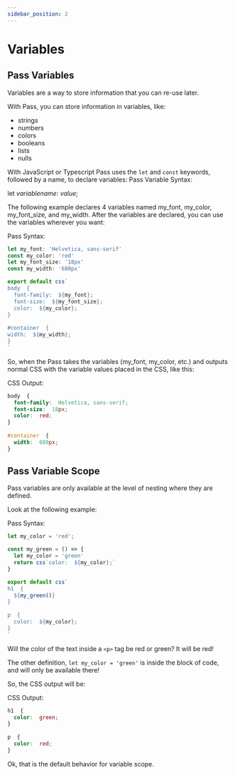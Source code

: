 ```yaml
---
sidebar_position: 2
---
```

#  Variables

## Pass Variables

Variables are a way to store information that you can re-use later.

With Pass, you can store information in variables, like:

-   strings
-   numbers
-   colors
-   booleans
-   lists
-   nulls

With JavaScript or Typescript Pass uses the `let` and `const` keywords, followed by a name, to declare variables:
Pass Variable Syntax:

let _variablename_:  _value_;

The following example declares 4 variables named my_font, my_color, my_font_size, and my_width. After the variables are declared, you can use the variables wherever you want:

Pass Syntax:
```js
let my_font: 'Helvetica, sans-serif'  
const my_color: 'red'
let my_font_size: '18px'
const my_width: '680px'

export default css`
body  {  
  font-family:  ${my_font};  
  font-size:  ${my_font_size};  
  color:  ${my_color};  
}  
  
#container  {  
width:  ${my_width};  
}
`
```

So, when the Pass takes the variables (my_font, my_color, etc.) and outputs normal CSS with the variable values placed in the CSS, like this:

CSS Output:
```css
body  {  
  font-family:  Helvetica, sans-serif;  
  font-size:  18px;  
  color:  red;  
}  
  
#container  {  
  width:  680px;  
}
```

## Pass Variable Scope

Pass variables are only available at the level of nesting where they are defined.

Look at the following example:

Pass Syntax:
```js
let my_color = 'red';  

const my_green = () => {
  let my_color = 'green'
  return css`color:  ${my_color};`
}

export default css` 
h1  {  
  ${my_green()}
}  
  
p  {  
  color:  ${my_color};  
}
`
```

Will the color of the text inside a  `<p>`  tag be red or green? It will be red!

The other definition, `let my_color = 'green'` is inside the block of code, and will only be available there!

So, the CSS output will be:

CSS Output:
```css
h1  {  
  color:  green;  
}  
  
p  {  
  color:  red;  
}
```

Ok, that is the default behavior for variable scope.
